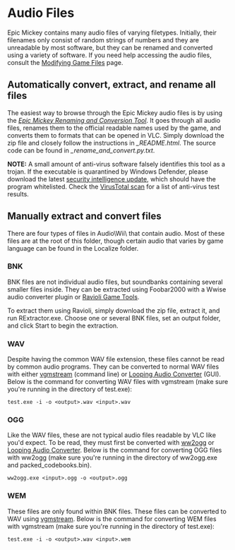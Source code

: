 # Audio Files

Epic Mickey contains many audio files of varying filetypes. Initially, their filenames only consist of random strings of numbers and they are unreadable by most software, but they can be renamed and converted using a variety of software. If you need help accessing the audio files, consult the [Modifying Game Files](./modifying-game-files) page.

## Automatically convert, extract, and rename all files

The easiest way to browse through the Epic Mickey audio files is by using the *[Epic Mickey Renaming and Conversion Tool](https://1drv.ms/u/s!As1xN7fhSYEyjVPhSA8PVbzmhfR2?e=Llcip8)*. It goes through all audio files, renames them to the official readable names used by the game, and converts them to formats that can be opened in VLC. Simply download the zip file and closely follow the instructions in *_README.html*. The source code can be found in *_rename_and_convert.py.txt*.

**NOTE:** A small amount of anti-virus software falsely identifies this tool as a trojan. If the executable is quarantined by Windows Defender, please download the latest [security intelligence update](https://www.microsoft.com/en-us/wdsi/definitions), which should have the program whitelisted. Check the [VirusTotal scan](https://www.virustotal.com/gui/file/4a06b4d3932a1edda64b32b3e6bbcaa5bd51d3949283b523cda0e55b65094d22/detection) for a list of anti-virus test results.

## Manually extract and convert files

There are four types of files in Audio\Wii\ that contain audio. Most of these files are at the root of this folder, though certain audio that varies by game language can be found in the Localize folder.

### BNK

BNK files are not individual audio files, but soundbanks containing several smaller files inside. They can be extracted using Foobar2000 with a Wwise audio converter plugin or [Ravioli Game Tools](http://www.scampers.org/steve/sms/other.htm).

To extract them using Ravioli, simply download the zip file, extract it, and run RExtractor.exe. Choose one or several BNK files, set an output folder, and click Start to begin the extraction.

### WAV

Despite having the common WAV file extension, these files cannot be read by common audio programs. They can be converted to normal WAV files with either [vgmstream](https://github.com/losnoco/vgmstream/releases) (command line) or [Looping Audio Converter](https://github.com/libertyernie/LoopingAudioConverter/releases) (GUI). Below is the command for converting WAV files with vgmstream (make sure you're running in the directory of test.exe):

```
test.exe -i -o <output>.wav <input>.wav
```

### OGG

Like the WAV files, these are not typical audio files readable by VLC like you'd expect. To be read, they must first be converted with [ww2ogg](https://github.com/hcs64/ww2ogg/releases) or [Looping Audio Converter](https://github.com/libertyernie/LoopingAudioConverter/releases). Below is the command for converting OGG files with ww2ogg (make sure you're running in the directory of ww2ogg.exe and packed_codebooks.bin).

```
ww2ogg.exe <input>.ogg -o <output>.ogg
```

### WEM
These files are only found within BNK files. These files can be converted to WAV using [vgmstream](https://github.com/losnoco/vgmstream/releases). Below is the command for converting WEM files with vgmstream (make sure you're running in the directory of test.exe):

```
test.exe -i -o <output>.wav <input>.wem
```
